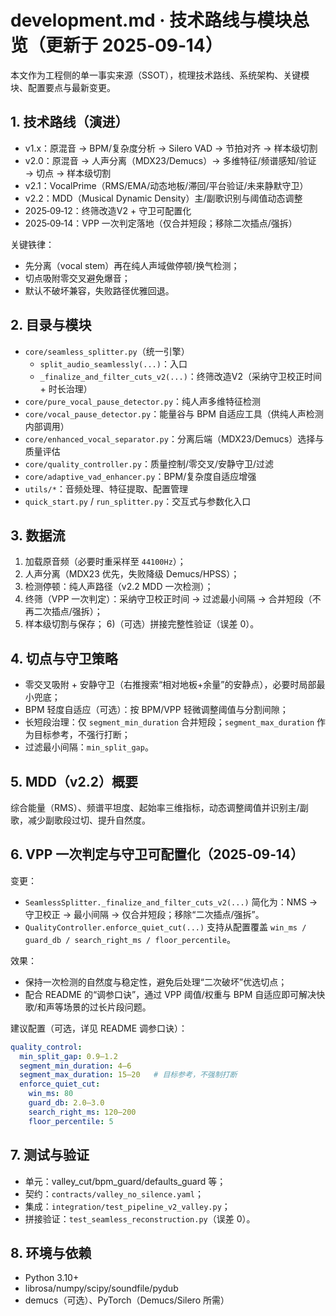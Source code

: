 # development.md · 技术路线与模块总览（更新于 2025‑09‑14）

本文作为工程侧的单一事实来源（SSOT），梳理技术路线、系统架构、关键模块、配置要点与最新变更。

## 1. 技术路线（演进）
- v1.x：原混音 → BPM/复杂度分析 → Silero VAD → 节拍对齐 → 样本级切割
- v2.0：原混音 → 人声分离（MDX23/Demucs）→ 多维特征/频谱感知/验证 → 切点 → 样本级切割
- v2.1：VocalPrime（RMS/EMA/动态地板/滞回/平台验证/未来静默守卫）
- v2.2：MDD（Musical Dynamic Density）主/副歌识别与阈值动态调整
- 2025‑09‑12：终筛改造V2 + 守卫可配置化
- 2025‑09‑14：VPP 一次判定落地（仅合并短段；移除二次插点/强拆）

关键铁律：
- 先分离（vocal stem）再在纯人声域做停顿/换气检测；
- 切点吸附零交叉避免爆音；
- 默认不破坏兼容，失败路径优雅回退。

## 2. 目录与模块
- `core/seamless_splitter.py`（统一引擎）
  - `split_audio_seamlessly(...)`：入口
  - `_finalize_and_filter_cuts_v2(...)`：终筛改造V2（采纳守卫校正时间 + 时长治理）
- `core/pure_vocal_pause_detector.py`：纯人声多维特征检测
- `core/vocal_pause_detector.py`：能量谷与 BPM 自适应工具（供纯人声检测内部调用）
- `core/enhanced_vocal_separator.py`：分离后端（MDX23/Demucs）选择与质量评估
- `core/quality_controller.py`：质量控制/零交叉/安静守卫/过滤
- `core/adaptive_vad_enhancer.py`：BPM/复杂度自适应增强
- `utils/*`：音频处理、特征提取、配置管理
- `quick_start.py` / `run_splitter.py`：交互式与参数化入口

## 3. 数据流
1) 加载原音频（必要时重采样至 `44100Hz`）；
2) 人声分离（MDX23 优先，失败降级 Demucs/HPSS）；
3) 检测停顿：纯人声路径（v2.2 MDD 一次检测）；
4) 终筛（VPP 一次判定）：采纳守卫校正时间 → 过滤最小间隔 → 合并短段（不再二次插点/强拆）；
5) 样本级切割与保存；
6)（可选）拼接完整性验证（误差 0）。

## 4. 切点与守卫策略
- 零交叉吸附 + 安静守卫（右推搜索“相对地板+余量”的安静点），必要时局部最小兜底；
- BPM 轻度自适应（可选）：按 BPM/VPP 轻微调整阈值与分割间隙；
- 长短段治理：仅 `segment_min_duration` 合并短段；`segment_max_duration` 作为目标参考，不强行打断；
- 过滤最小间隔：`min_split_gap`。

## 5. MDD（v2.2）概要
综合能量（RMS）、频谱平坦度、起始率三维指标，动态调整阈值并识别主/副歌，减少副歌段过切、提升自然度。

## 6. VPP 一次判定与守卫可配置化（2025‑09‑14）
变更：
- `SeamlessSplitter._finalize_and_filter_cuts_v2(...)` 简化为：NMS → 守卫校正 → 最小间隔 → 仅合并短段；移除“二次插点/强拆”。
- `QualityController.enforce_quiet_cut(...)` 支持从配置覆盖 `win_ms / guard_db / search_right_ms / floor_percentile`。

效果：
- 保持一次检测的自然度与稳定性，避免后处理“二次破坏”优选切点；
- 配合 README 的“调参口诀”，通过 VPP 阈值/权重与 BPM 自适应即可解决快歌/和声等场景的过长片段问题。

建议配置（可选，详见 README 调参口诀）：
```yaml
quality_control:
  min_split_gap: 0.9–1.2
  segment_min_duration: 4–6
  segment_max_duration: 15–20   # 目标参考，不强制打断
  enforce_quiet_cut:
    win_ms: 80
    guard_db: 2.0–3.0
    search_right_ms: 120–200
    floor_percentile: 5
```

## 7. 测试与验证
- 单元：valley_cut/bpm_guard/defaults_guard 等；
- 契约：`contracts/valley_no_silence.yaml`；
- 集成：`integration/test_pipeline_v2_valley.py`；
- 拼接验证：`test_seamless_reconstruction.py`（误差 0）。

## 8. 环境与依赖
- Python 3.10+
- librosa/numpy/scipy/soundfile/pydub
- demucs（可选）、PyTorch（Demucs/Silero 所需）
